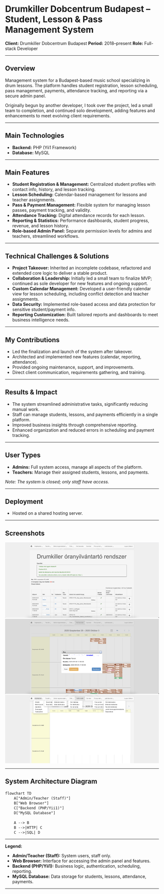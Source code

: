 # Drumkiller Dobcentrum Budapest – Student, Lesson & Pass Management System

**Client:** Drumkiller Dobcentrum Budapest
**Period:** 2018–present
**Role:** Full-stack Developer

---

## Overview

Management system for a Budapest-based music school specializing in drum lessons. The platform handles student registration, lesson scheduling, pass management, payments, attendance tracking, and reporting via a secure admin panel.

Originally begun by another developer, I took over the project, led a small team to completion, and continued solo development, adding features and enhancements to meet evolving client requirements.

---

## Main Technologies

- **Backend:** PHP (Yii1 Framework)
- **Database:** MySQL

---

## Main Features

- **Student Registration & Management:** Centralized student profiles with contact info, history, and lesson tracking.
- **Lesson Scheduling:** Calendar-based management for lessons and teacher assignments.
- **Pass & Payment Management:** Flexible system for managing lesson passes, payment tracking, and validity.
- **Attendance Tracking:** Digital attendance records for each lesson.
- **Reporting & Statistics:** Performance dashboards, student progress, revenue, and lesson history.
- **Role-based Admin Panel:** Separate permission levels for admins and teachers, streamlined workflows.

---

## Technical Challenges & Solutions

- **Project Takeover:** Inherited an incomplete codebase, refactored and extended core logic to deliver a stable product.
- **Collaboration & Leadership:** Initially led a small team to finalize MVP; continued as sole developer for new features and ongoing support.
- **Custom Calendar Management:** Developed a user-friendly calendar view for lesson scheduling, including conflict detection and teacher assignments.
- **Data Security:** Implemented role-based access and data protection for sensitive student/payment info.
- **Reporting Customization:** Built tailored reports and dashboards to meet business intelligence needs.

---

## My Contributions

- Led the finalization and launch of the system after takeover.
- Architected and implemented new features (calendar, reporting, attendance).
- Provided ongoing maintenance, support, and improvements.
- Direct client communication, requirements gathering, and training.

---

## Results & Impact

- The system streamlined administrative tasks, significantly reducing manual work.
- Staff can manage students, lessons, and payments efficiently in a single platform.
- Improved business insights through comprehensive reporting.
- Enhanced organization and reduced errors in scheduling and payment tracking.

---

## User Types

- **Admins:** Full system access, manage all aspects of the platform.
- **Teachers:** Manage their assigned students, lessons, and payments.

*Note: The system is closed; only staff have access.*

---

## Deployment

- Hosted on a shared hosting server.

---

## Screenshots

![Admin Panel – Index](../assets/drumkiller-index.png)
![Calendar Management](../assets/drumkiller-calendar.png)
![System Menus](../assets/drumkiller-menus.png)

---

## System Architecture Diagram

```mermaid
flowchart TD
    A["Admin/Teacher (Staff)"]
    B["Web Browser"]
    C["Backend (PHP/Yii1)"]
    D["MySQL Database"]

    A --> B
    B -->|HTTP| C
    C -->|SQL| D
```

---

**Legend:**
- **Admin/Teacher (Staff):** System users, staff only.
- **Web Browser:** Interface for accessing the admin panel and features.
- **Backend (PHP/Yii1):** Business logic, authentication, scheduling, reporting.
- **MySQL Database:** Data storage for students, lessons, attendance, payments.

---

